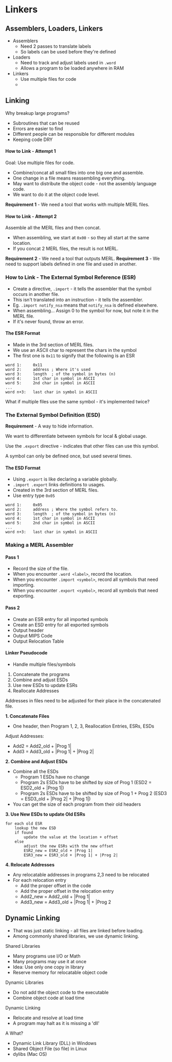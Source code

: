 # Linkers

## Assemblers, Loaders, Linkers
- Assemblers
    + Need 2 passes to translate labels
    + So labels can be used before they're defined
- Loaders
    + Need to track and adjust labels used in `.word`
    + Allows a program to be loaded anywhere in RAM
- Linkers
    + Use multiple files for code
    +

## Linking
Why breakup large programs?
- Subroutines that can be reused 
- Errors are easier to find
- Different people can be responsible for different modules
- Keeping code DRY

#### How to Link - Attempt 1
Goal: Use multiple files for code.

- Combine/concat all small files into one big one and assemble.
- One change in a file means reassembling everything.
- May want to distribute the object code - not the assembly language code.
- We want to do it at the object code level.  

**Requirement 1** - We need a tool that works with multiple MERL files.

#### How to Link - Attempt 2
Assemble all the MERL files and then concat.

- When assembling, we start at `0x00` - so they all start at the same location.
- If you concat 2 MERL files, the result is not MERL.

**Requirement 2** - We need a tool that outputs MERL. 
**Requirement 3** - We need to support labels defined in one file and used in another. 

### How to Link - The External Symbol Reference (ESR)
- Create a directive, `.import` - it tells the assembler that the symbol occurs in another file.
- This isn't translated into an instruction - it tells the assembler.
- Eg. `.import notify_nsa` means that `notify_nsa` is defined elsewhere.
- When assembling... Assign 0 to the symbol for now, but note it in the MERL file.
- If it's never found, throw an error.

#### The ESR Format
- Made in the 3rd section of MERL files. 
- We use an ASCII char to represent the chars in the symbol
- The first one is `0x11` to signify that the following is an ESR
```
word 1:     0x11
word 2:     address ; Where it's used
word 3:     length  ; of the symbol in bytes (n)
word 4:     1st char in symbol in ASCII
word 5:     2nd char in symbol in ASCII
...
word n+3:   last char in symbol in ASCII
```

What if multiple files use the same symbol - it's implemented twice?

### The External Symbol Definition (ESD)
**Requirement** - A way to hide information.

We want to differentiate between symbols for local & global usage.

Use the `.export` directive - indicates that other files can use this symbol.

A symbol can only be defined once, but used several times.

#### The ESD Format
- Using `.export` is like declaring a variable globally.
- `.import .export` links definitions to usages.
- Created in the 3rd section of MERL files.
- Use entry type `0x05`
```
word 1:     0x05
word 2:     address ; Where the symbol refers to. 
word 3:     length  ; of the symbol in bytes (n)
word 4:     1st char in symbol in ASCII
word 5:     2nd char in symbol in ASCII
...
word n+3:   last char in symbol in ASCII
```

### Making a MERL Assembler
#### Pass 1
- Record the size of the file.
- When you encounter `.word <label>`, record the location.
- When you encounter `.import <symbol>`, record all symbols that need importing.
- When you encounter `.export <symbol>`, record all symbols that need exporting.
#### Pass 2
- Create an ESR entry for all imported symbols
- Create an ESD entry for all exported symbols 
- Output header
- Output MIPS Code
- Output Relocation Table

#### Linker Pseudocode
- Handle multiple files/symbols

1. Concatenate the programs
2. Combine and adjust ESDs
3. Use new ESDs to update ESRs
4. Reallocate Addresses

Addresses in files need to be adjusted for their place in the concatenated file.

**1. Concatenate Files**
- One header, then Program 1, 2, 3, Reallocation Entries, ESRs, ESDs

Adjust Addresses:
- Add2 = Add2_old + |Prog 1|
- Add3 = Add3_old + |Prog 1| + |Prog 2|

**2. Combine and Adjust ESDs**
- Combine all the ESDs
    + Program 1 ESDs have no change
    + Program 2s ESDs have to be shifted by size of Prog 1 (ESD2 = ESD2_old + |Prog 1|)
    + Program 2s ESDs have to be shifted by size of Prog 1 + Prog 2 (ESD3 = ESD3_old + |Prog 2| + |Prog 1|)
- You can get the size of each program from their old headers

**3. Use New ESDs to update Old ESRs**
```
for each old ESR
    lookup the new ESD
    if found
        update the value at the location + offset
    else
        adjust the new ESRs with the new offset
        ESR2_new = ESR2_old + |Prog 1|
        ESR3_new = ESR3_old + |Prog 1| + |Prog 2|
```

**4. Relocate Addresses**
- Any relocatable addresses in programs 2,3 need to be relocated
- For each relocation entry
    + Add the proper offset in the code
    + Add the proper offset in the relocation entry
    + Add2_new = Add2_old + |Prog 1|
    + Add3_new = Add3_old + |Prog 1| + |Prog 2

## Dynamic Linking
- That was just static linking - all files are linked before loading.
- Among commonly shared libraries, we use dynamic linking.

Shared Libraries
- Many programs use I/O or Math
- Many programs may use it at once
- Idea: Use only one copy in library
- Reserve memory for relocatable object code

Dynamic Libraries
- Do not add the object code to the executable
- Combine object code at load time

Dynamic Linking
- Relocate and resolve at load time
- A program may halt as it is missing a 'dll'

A What?
- Dynamic Link Library (DLL) in Windows
- Shared Object File (so file) in Linux
- dylibs (Mac OS)
